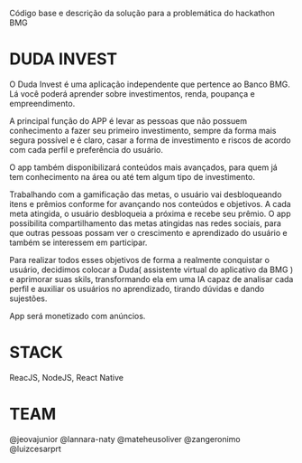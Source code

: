 Código base e descrição da solução para a problemática do hackathon BMG

# DUDA INVEST

O Duda Invest é uma aplicação independente que pertence ao Banco BMG. Lá você poderá aprender sobre investimentos,
renda, poupança e empreendimento.

A principal função do APP é levar as pessoas que não possuem conhecimento a fazer seu primeiro investimento, 
sempre da forma mais segura possível e é claro, casar a forma de investimento e riscos de acordo com cada perfil 
e preferência do usuário.

O app também disponibilizará conteúdos mais avançados, para quem já tem conhecimento na área ou até tem algum tipo de 
investimento.

Trabalhando com a gamificação das metas, o usuário vai desbloqueando itens e prêmios conforme for avançando 
nos conteúdos e objetivos. A cada meta atingida, o usuário desbloqueia a próxima e recebe seu prêmio. 
O app possibilita compartilhamento das metas atingidas nas redes sociais, para que outras pessoas possam ver o crescimento 
e aprendizado do usuário e também se interessem em participar.

Para realizar todos esses objetivos de forma a realmente conquistar o usuário, 
decidimos colocar a Duda( assistente virtual do aplicativo da BMG ) e aprimorar suas skils, transformando ela em uma 
IA capaz de analisar cada perfil e auxiliar os usuários no aprendizado, tirando dúvidas e dando sujestões.

App será monetizado com anúncios.

# STACK

ReacJS,
NodeJS,
React Native

# TEAM

@jeovajunior
@lannara-naty
@mateheusoliver
@zangeronimo
@luizcesarprt
